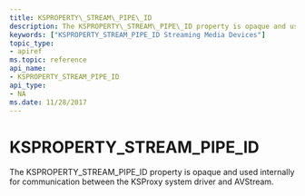 ```yaml
---
title: KSPROPERTY\_STREAM\_PIPE\_ID
description: The KSPROPERTY\_STREAM\_PIPE\_ID property is opaque and used internally for communication between the KSProxy system driver and AVStream.
keywords: ["KSPROPERTY_STREAM_PIPE_ID Streaming Media Devices"]
topic_type:
- apiref
ms.topic: reference
api_name:
- KSPROPERTY_STREAM_PIPE_ID
api_type:
- NA
ms.date: 11/28/2017
---
```


# KSPROPERTY\_STREAM\_PIPE\_ID


The KSPROPERTY\_STREAM\_PIPE\_ID property is opaque and used internally for communication between the KSProxy system driver and AVStream.

 

 





